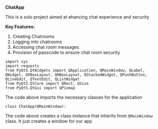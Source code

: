 **ChatApp**

This is a solo project aimed at ehancing chat experience and security

**Key Features:** <br/>
1. Creating Chatrooms <br/>
2. Logging into chatrooms <br/>
3. Accessing chat room messages <br/>
4. Provision of passcode to ensure chat room security <br/>

`import sys`<br/>
`import requests`<br/>
`from PyQt5.QtWidgets import QApplication, QMainWindow, QLabel, QWidget, QVBoxLayout, QHBoxLayout, QStackedWidget, QPushButton, QLineEdit, QTextEdit, QListWidget`<br/>
`from PyQt5.QtCore import QRect, QSize`<br/>
`from PyQt5.QtGui import QPixmap`<br/>

The code above imports the necessary classes for the application

`class ChatApp(QMainWindow):`

The code above creates a class instance that inherits from `QMainWindow` class. It just creates a window for our app
